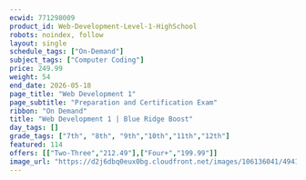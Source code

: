```yaml
---
ecwid: 771298009
product_id: Web-Development-Level-1-HighSchool
robots: noindex, follow
layout: single
schedule_tags: ["On-Demand"]
subject_tags: ["Computer Coding"]
price: 249.99
weight: 54
end_date: 2026-05-18
page_title: "Web Development 1"
page_subtitle: "Preparation and Certification Exam"
ribbon: "On Demand"
title: "Web Development 1 | Blue Ridge Boost"
day_tags: []
grade_tags: ["7th", "8th", "9th","10th","11th","12th"]
featured: 114
offers: [["Two-Three","212.49"],["Four+","199.99"]]
image_url: "https://d2j6dbq0eux0bg.cloudfront.net/images/106136041/4941439697.png"
---
```

